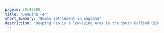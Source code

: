 ```yaml
---
pageid: 30140580
title: "Deeping Fen"
short_summary: "Human settlement in England"
description: "Deeping Fen is a low-lying Area in the South Holland District of Lincolnshire, England, which covers approximately 47 square Miles. It is bounded by the River Welland and the River Glen, and is extensively drained, but the efficient Drainage of the Land exercised the Minds of several of the great civil Engineers of the 17th and 18th Centuries."
---
```

